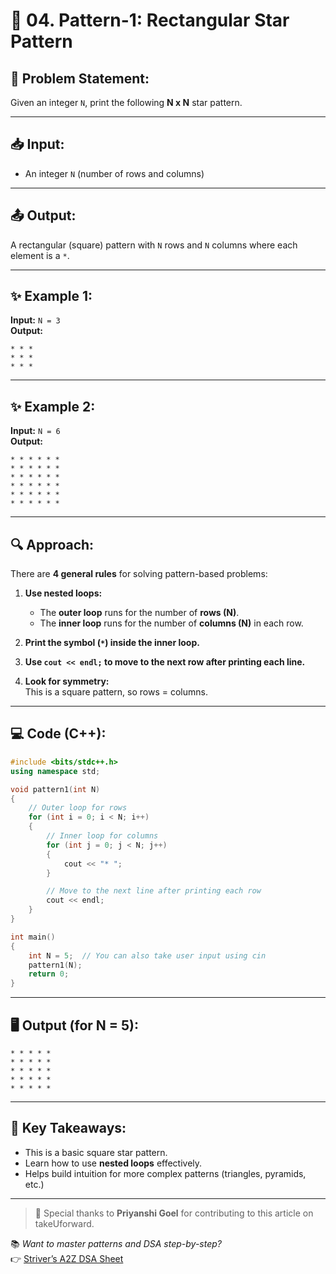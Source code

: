 # 🌟 04. Pattern-1: Rectangular Star Pattern

## 📝 Problem Statement:
Given an integer `N`, print the following **N x N** star pattern.

---

## 📥 Input:

- An integer `N` (number of rows and columns)

---

## 📤 Output:

A rectangular (square) pattern with `N` rows and `N` columns where each element is a `*`.

---

## ✨ Example 1:

**Input:** `N = 3`  
**Output:**
```
* * *
* * *
* * *
```

---

## ✨ Example 2:

**Input:** `N = 6`  
**Output:**
```
* * * * * *
* * * * * *
* * * * * *
* * * * * *
* * * * * *
* * * * * *
```

---

## 🔍 Approach:

There are **4 general rules** for solving pattern-based problems:

1. **Use nested loops:**  
   - The **outer loop** runs for the number of **rows (N)**.
   - The **inner loop** runs for the number of **columns (N)** in each row.

2. **Print the symbol (`*`) inside the inner loop.**

3. **Use `cout << endl;` to move to the next row after printing each line.**

4. **Look for symmetry:**  
   This is a square pattern, so rows = columns.

---

## 💻 Code (C++):

```cpp
#include <bits/stdc++.h>
using namespace std;

void pattern1(int N)
{
    // Outer loop for rows
    for (int i = 0; i < N; i++)
    {
        // Inner loop for columns
        for (int j = 0; j < N; j++)
        {
            cout << "* ";
        }

        // Move to the next line after printing each row
        cout << endl;
    }
}

int main()
{
    int N = 5;  // You can also take user input using cin
    pattern1(N);
    return 0;
}
```

---

## 🖥️ Output (for N = 5):

```
* * * * *
* * * * *
* * * * *
* * * * *
* * * * *
```

---

## 🧠 Key Takeaways:

- This is a basic square star pattern.
- Learn how to use **nested loops** effectively.
- Helps build intuition for more complex patterns (triangles, pyramids, etc.)

---

> 🎉 Special thanks to **Priyanshi Goel** for contributing to this article on takeUforward.

📚 _Want to master patterns and DSA step-by-step?_  
👉 [Striver’s A2Z DSA Sheet](https://takeuforward.org/dsa/strivers-a2z-dsa-course-sheet-2/)

